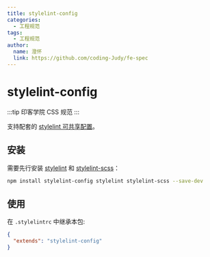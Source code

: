 ```yaml
---
title: stylelint-config
categories:
  - 工程规范
tags:
  - 工程规范
author:
  name: 澄怀
  link: https://github.com/coding-Judy/fe-spec
---
```


# stylelint-config

:::tip
印客学院 CSS 规范
:::

支持配套的 [stylelint 可共享配置](https://stylelint.io/user-guide/configure)。

## 安装

需要先行安装 [stylelint](https://www.npmjs.com/package/stylelint) 和 [stylelint-scss](https://www.npmjs.com/package/stylelint-scss)：

```bash
npm install stylelint-config stylelint stylelint-scss --save-dev
```

## 使用

在 `.stylelintrc` 中继承本包:

```json
{
  "extends": "stylelint-config"
}
```
